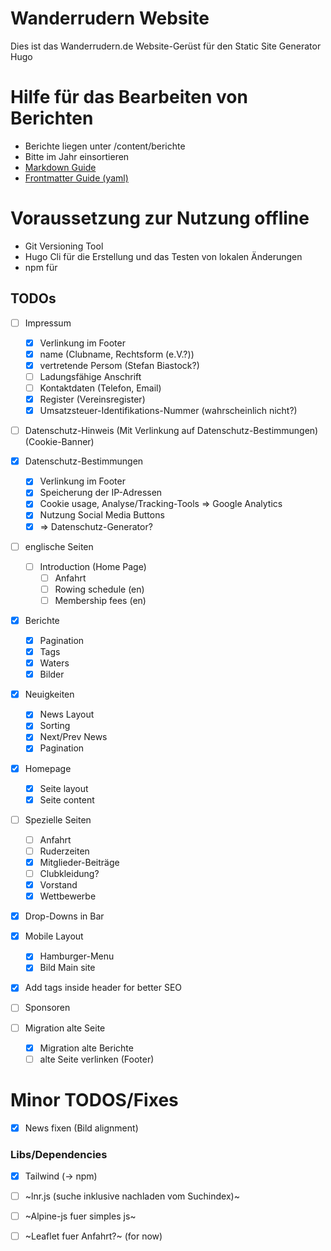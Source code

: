 # Wanderrudern Website

Dies ist das Wanderrudern.de Website-Gerüst für den Static Site Generator Hugo

# Hilfe für das Bearbeiten von Berichten

- Berichte liegen unter /content/berichte
- Bitte im Jahr einsortieren
- [Markdown Guide](https://www.markdownguide.org/cheat-sheet/)
- [Frontmatter Guide (yaml)](https://quickref.me/yaml)

# Voraussetzung zur Nutzung offline

- Git Versioning Tool
- Hugo Cli für die Erstellung und das Testen von lokalen Änderungen
- npm für

## TODOs
- [ ] Impressum
    - [X] Verlinkung im Footer
    - [X] name (Clubname, Rechtsform (e.V.?))
    - [X] vertretende Persom (Stefan Biastock?)
    - [ ] Ladungsfähige Anschrift
    - [ ] Kontaktdaten (Telefon, Email)
    - [X] Register (Vereinsregister)
    - [X] Umsatzsteuer-Identifikations-Nummer (wahrscheinlich nicht?)
- [ ] Datenschutz-Hinweis (Mit Verlinkung auf Datenschutz-Bestimmungen) (Cookie-Banner)
- [X] Datenschutz-Bestimmungen
    - [X] Verlinkung im Footer
    - [X] Speicherung der IP-Adressen
    - [X] Cookie usage, Analyse/Tracking-Tools => Google Analytics
    - [X] Nutzung Social Media Buttons
    - [X] => Datenschutz-Generator?
- [ ] englische Seiten
    - [ ] Introduction (Home Page)
        - [ ] Anfahrt
        - [ ] Rowing schedule (en)
        - [ ] Membership fees (en)
- [x] Berichte
    - [x] Pagination
    - [x] Tags
    - [x] Waters
    - [X] Bilder
- [x] Neuigkeiten
    - [x] News Layout
    - [x] Sorting
    - [x] Next/Prev News
    - [x] Pagination
- [x] Homepage
    - [x] Seite layout
    - [x] Seite content
- [ ] Spezielle Seiten
    - [ ] Anfahrt
    - [ ] Ruderzeiten
    - [x] Mitglieder-Beiträge
    - [ ] Clubkleidung?
    - [x] Vorstand
    - [x] Wettbewerbe
- [x] Drop-Downs in Bar
- [x] Mobile Layout
    - [x] Hamburger-Menu
    - [x] Bild Main site
- [x] Add tags inside header for better SEO
- [ ] Sponsoren

- [ ] Migration alte Seite
    - [X] Migration alte Berichte
    - [ ] alte Seite verlinken (Footer)

# Minor TODOS/Fixes
- [X] News fixen (Bild alignment)

### Libs/Dependencies
- [x] Tailwind (-> npm)
- [ ] ~lnr.js (suche inklusive nachladen vom Suchindex)~
- [ ] ~Alpine-js fuer simples js~
- [ ] ~Leaflet fuer Anfahrt?~ (for now)


